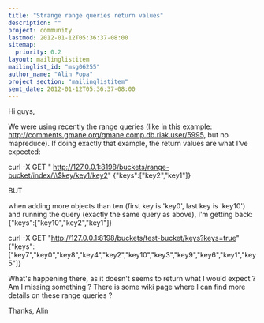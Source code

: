 ```yaml
---
title: "Strange range queries return values"
description: ""
project: community
lastmod: 2012-01-12T05:36:37-08:00
sitemap:
  priority: 0.2
layout: mailinglistitem
mailinglist_id: "msg06255"
author_name: "Alin Popa"
project_section: "mailinglistitem"
sent_date: 2012-01-12T05:36:37-08:00
---
```



Hi guys,

We were using recently the range queries (like in this example:
http://comments.gmane.org/gmane.comp.db.riak.user/5995, but no mapreduce).
If doing exactly that example, the return values are what I've expected:

curl -X GET "
http://127.0.0.1:8198/buckets/range-bucket/index/\\$key/key1/key2"
{"keys":["key2","key1"]}

BUT

when adding more objects than ten (first key is 'key0', last key is
'key10') and running the query (exactly the same query as above), I'm
getting back:
{"keys":["key10","key2","key1"]}

curl -X GET "http://127.0.0.1:8198/buckets/test-bucket/keys?keys=true"
{"keys":["key7","key0","key8","key4","key2","key10","key3","key9","key6","key1","key5"]}

What's happening there, as it doesn't seems to return what I would expect ?
Am I missing something ? There is some wiki page where I can find more
details on these range queries ?

Thanks,
Alin
